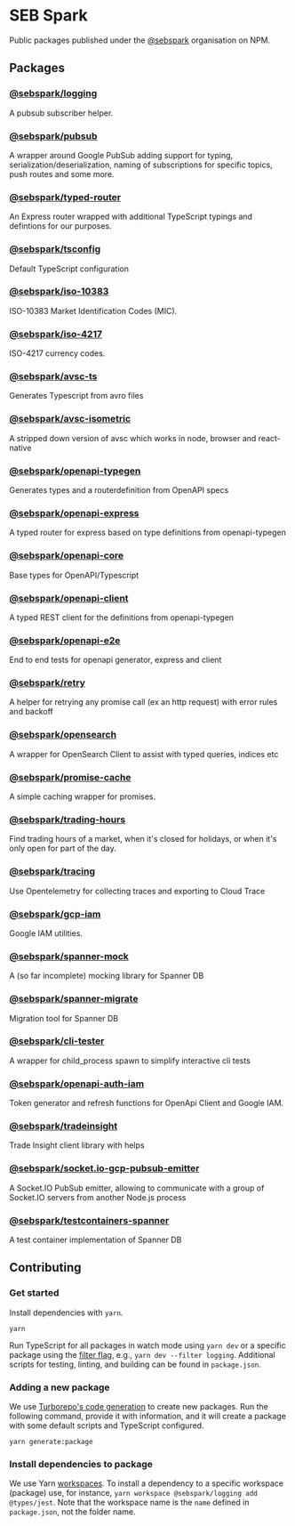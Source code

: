 # SEB Spark

Public packages published under the [@sebspark](https://www.npmjs.com/org/sebspark) organisation on NPM.

## Packages

### [@sebspark/logging](./packages/logging/)

A pubsub subscriber helper.

### [@sebspark/pubsub](./packages/pubsub/)

A wrapper around Google PubSub adding support for typing, serialization/deserialization, naming of subscriptions for specific topics, push routes and some more.

### [@sebspark/typed-router](./packages/typed-router/)

An Express router wrapped with additional TypeScript typings and defintions for our purposes.

### [@sebspark/tsconfig](./packages/tsconfig)

Default TypeScript configuration

### [@sebspark/iso-10383](./packages/iso-10383)

ISO-10383 Market Identification Codes (MIC).

### [@sebspark/iso-4217](./packages/iso-4217)

ISO-4217 currency codes.

### [@sebspark/avsc-ts](./packages/avsc-ts)

Generates Typescript from avro files

### [@sebspark/avsc-isometric](./packages/avsc-isometric)

A stripped down version of avsc which works in node, browser and react-native

### [@sebspark/openapi-typegen](./packages/openapi-typegen)

Generates types and a routerdefinition from OpenAPI specs

### [@sebspark/openapi-express](./packages/openapi-express)

A typed router for express based on type definitions from openapi-typegen

### [@sebspark/openapi-core](./packages/openapi-core)

Base types for OpenAPI/Typescript

### [@sebspark/openapi-client](./packages/openapi-client)

A typed REST client for the definitions from openapi-typegen

### [@sebspark/openapi-e2e](./packages/openapi-e2e)

End to end tests for openapi generator, express and client

### [@sebspark/retry](./packages/retry)

A helper for retrying any promise call (ex an http request) with error rules and backoff

### [@sebspark/opensearch](./packages/opensearch)

A wrapper for OpenSearch Client to assist with typed queries, indices etc

### [@sebspark/promise-cache](./packages/promise-cache)

A simple caching wrapper for promises.

### [@sebspark/trading-hours](./packages/trading-hours)

Find trading hours of a market, when it&#x27;s closed for holidays, or when it&#x27;s only open for part of the day.

### [@sebspark/tracing](./packages/tracing)

Use Opentelemetry for collecting traces and exporting to Cloud Trace

### [@sebspark/gcp-iam](./packages/gcp-iam)

Google IAM utilities.

### [@sebspark/spanner-mock](./packages/spanner-mock)

A (so far incomplete) mocking library for Spanner DB

### [@sebspark/spanner-migrate](./packages/spanner-migrate)

Migration tool for Spanner DB

### [@sebspark/cli-tester](./packages/cli-tester)

A wrapper for child_process spawn to simplify interactive cli tests

### [@sebspark/openapi-auth-iam](./packages/openapi-auth-iam)

Token generator and refresh functions for OpenApi Client and Google IAM.

### [@sebspark/tradeinsight](./packages/tradeinsight)

Trade Insight client library with helps

### [@sebspark/socket.io-gcp-pubsub-emitter](./packages/socket.io-gcp-pubsub-emitter)

A Socket.IO PubSub emitter, allowing to communicate with a group of Socket.IO servers from another Node.js process

### [@sebspark/testcontainers-spanner](./packages/testcontainers-spanner)

A test container implementation of Spanner DB

<!--NEW_PACKAGE-->

## Contributing

### Get started

Install dependencies with `yarn`.

```
yarn
```

Run TypeScript for all packages in watch mode using `yarn dev` or a specific package using the [filter flag](https://turbo.build/repo/docs/core-concepts/monorepos/filtering), e.g., `yarn dev --filter logging`. Additional scripts for testing, linting, and building can be found in `package.json`.

### Adding a new package

We use [Turborepo's code generation](https://turbo.build/repo/docs/core-concepts/monorepos/code-generation) to create new packages. Run the following command, provide it with information, and it will create a package with some default scripts and TypeScript configured.

```shell
yarn generate:package
```

### Install dependencies to package

We use Yarn [workspaces](https://classic.yarnpkg.com/lang/en/docs/workspaces/). To install a dependency to a specific workspace (package) use, for instance, `yarn workspace @sebspark/logging add @types/jest`. Note that the workspace name is the `name` defined in `package.json`, not the folder name.
